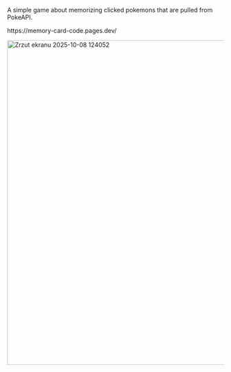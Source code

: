 A simple game about memorizing clicked pokemons that are pulled from PokeAPI.
<p>https://memory-card-code.pages.dev/</p>
<img width="1919" height="754" alt="Zrzut ekranu 2025-10-08 124052" src="https://github.com/user-attachments/assets/381d4d3f-8c1c-4c85-9538-6e176d55cb7a" />
